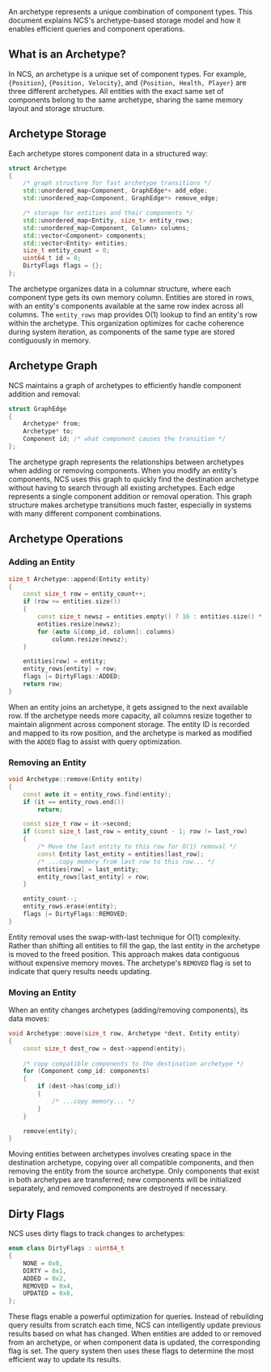 An archetype represents a unique combination of component types. This document explains NCS's archetype-based 
storage model and how it enables efficient queries and component operations.

## What is an Archetype?

In NCS, an archetype is a unique set of component types. For example, `{Position}`, `{Position, Velocity}`, 
and `{Position, Health, Player}` are three different archetypes. 
All entities with the exact same set of components belong to the same archetype, 
sharing the same memory layout and storage structure.

## Archetype Storage

Each archetype stores component data in a structured way:

```cpp
struct Archetype
{
    /* graph structure for fast archetype transitions */
    std::unordered_map<Component, GraphEdge*> add_edge;
    std::unordered_map<Component, GraphEdge*> remove_edge;

    /* storage for entities and their components */
    std::unordered_map<Entity, size_t> entity_rows;
    std::unordered_map<Component, Column> columns;
    std::vector<Component> components;
    std::vector<Entity> entities;
    size_t entity_count = 0;
    uint64_t id = 0;
    DirtyFlags flags = {};
};
```

The archetype organizes data in a columnar structure, where each component type gets its own memory column.
Entities are stored in rows, with an entity's components available at the same row index across all columns.
The `entity_rows` map provides O(1) lookup to find an entity's row within the archetype.
This organization optimizes for cache coherence during system iteration, as components of the same type are stored
contiguously in memory.

## Archetype Graph

NCS maintains a graph of archetypes to efficiently handle component addition and removal:

```cpp
struct GraphEdge
{
    Archetype* from;
    Archetype* to;
    Component id; /* what component causes the transition */
};
```

The archetype graph represents the relationships between archetypes when adding or removing components.
When you modify an entity's components, NCS uses this graph to quickly find the destination archetype without
having to search through all existing archetypes. Each edge represents a single component addition or removal operation.
This graph structure makes archetype transitions much faster, especially in systems with many different component
combinations.

## Archetype Operations

### Adding an Entity

```cpp
size_t Archetype::append(Entity entity)
{
    const size_t row = entity_count++;
    if (row >= entities.size())
    {
        const size_t newsz = entities.empty() ? 16 : entities.size() * 2;
        entities.resize(newsz);
        for (auto &[comp_id, column]: columns)
            column.resize(newsz);
    }

    entities[row] = entity;
    entity_rows[entity] = row;
    flags |= DirtyFlags::ADDED;
    return row;
}
```

When an entity joins an archetype, it gets assigned to the next available row. If the archetype needs more capacity,
all columns resize together to maintain alignment across component storage. The entity ID is recorded and mapped to
its row position, and the archetype is marked as modified with the `ADDED` flag to assist with query optimization.

### Removing an Entity

```cpp
void Archetype::remove(Entity entity)
{
    const auto it = entity_rows.find(entity);
    if (it == entity_rows.end())
        return;

    const size_t row = it->second;
    if (const size_t last_row = entity_count - 1; row != last_row)
    {
        /* Move the last entity to this row for O(1) removal */
        const Entity last_entity = entities[last_row];
        /* ...copy memory from last row to this row... */
        entities[row] = last_entity;
        entity_rows[last_entity] = row;
    }

    entity_count--;
    entity_rows.erase(entity);
    flags |= DirtyFlags::REMOVED;
}
```

Entity removal uses the swap-with-last technique for O(1) complexity. Rather than shifting all entities to 
fill the gap, the last entity in the archetype is moved to the freed position. 
This approach makes data contiguous without expensive memory moves. 
The archetype's `REMOVED` flag is set to indicate that query results needs updating.

### Moving an Entity

When an entity changes archetypes (adding/removing components), its data moves:

```cpp
void Archetype::move(size_t row, Archetype *dest, Entity entity)
{
    const size_t dest_row = dest->append(entity);
    
    /* copy compatible components to the destination archetype */
    for (Component comp_id: components)
    {
        if (dest->has(comp_id))
        {
            /* ...copy memory... */
        }
    }

    remove(entity);
}
```

Moving entities between archetypes involves creating space in the destination archetype, 
copying over all compatible components, and then removing the entity from the source archetype.
Only components that exist in both archetypes are transferred; new components will be initialized separately, 
and removed components are destroyed if necessary.

## Dirty Flags

NCS uses dirty flags to track changes to archetypes:

```cpp
enum class DirtyFlags : uint64_t
{
    NONE = 0x0,
    DIRTY = 0x1,
    ADDED = 0x2,
    REMOVED = 0x4,
    UPDATED = 0x8,
};
```

These flags enable a powerful optimization for queries. Instead of rebuilding query results from scratch each time, 
NCS can intelligently update previous results based on what has changed. When entities are added to or removed 
from an archetype, or when component data is updated, the corresponding flag is set. 
The query system then uses these flags to determine the most efficient way to update its results.
